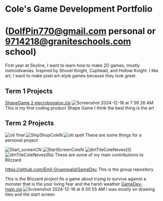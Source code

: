 # Cole's Game Development Portfolio 
# (DolfPin770@gmail.com personal or 9714218@graniteschools.com school)
First year at Skyline, I want to learn how to make 2D games, mostly metroidvanias.
Inspired by Shovel Knight, Cuphead, and Hollow Knight.
I like art, I want to make pixel art-style games because they look great.

## Term 1 Projects
[ShapeGame 2 elecrobogaloo.zip](https://github.com/user-attachments/files/18184318/ShapeGame.2.elecrobogaloo.zip)
![Screenshot 2024-12-18 at 7 59 26 AM](https://github.com/user-attachments/assets/afd42a9d-cee4-46ba-b8a0-940356025cf0)
This is my first coding product Shape Game
I think the best thing is the art

## Term 2 Projects
![oti final](https://github.com/user-attachments/assets/7436de9a-7146-42c8-81e4-0937fca556ba)
![ShipShopColeN](https://github.com/user-attachments/assets/c6ab15be-e418-4c0c-9e7a-ef2f90a2206a)
![oti spell](https://github.com/user-attachments/assets/63f2b78d-818a-45ed-b97c-f7509b6750d5)
These are some things for a personal project

![Start_screenCN](https://github.com/user-attachments/assets/def77720-eac8-4116-b5ab-25f233231a77)
![StartScreenColeN](https://github.com/user-attachments/assets/aa793adc-199b-43ca-a638-ff91f96ad4ee)
![dirtTileColeNeves(S)](https://github.com/user-attachments/assets/e3ffb39f-c4c1-4216-98dd-83002cfa71db)
![dirtTileColeNeves(Rs)](https://github.com/user-attachments/assets/12c14679-e778-456e-b6f7-358e80599ca2)
These are some of my main contributions to Blizzard

https://github.com/Emil-Gruenwald/GameDev
This is the group repository

This is the Blizzard project
Its a game about trying to survive against a monster that is the your living fear and the harsh weather
[GameDev-main.zip](https://github.com/user-attachments/files/18184254/GameDev-main.zip)
![Screenshot 2024-12-18 at 8 00 55 AM](https://github.com/user-attachments/assets/400f98af-ce94-47f3-a36c-c41f10111553)
I was mostly on drawing tiles and the start screen
